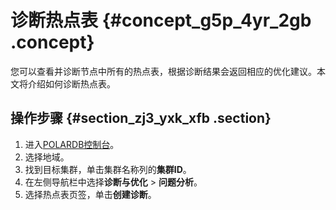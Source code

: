 # 诊断热点表 {#concept_g5p_4yr_2gb .concept}

您可以查看并诊断节点中所有的热点表，根据诊断结果会返回相应的优化建议。本文将介绍如何诊断热点表。

## 操作步骤 {#section_zj3_yxk_xfb .section}

1.  进入[POLARDB控制台](https://polardb.console.aliyun.com/)。
2.  选择地域。
3.  找到目标集群，单击集群名称列的**集群ID**。
4.  在左侧导航栏中选择**诊断与优化** \> **问题分析**。
5.  选择热点表页签，单击**创建诊断**。

